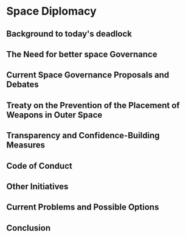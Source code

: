 # Space  Diplomacy

## Background to today's deadlock

## The Need for better space Governance

## Current Space Governance Proposals and Debates

## Treaty on the Prevention of the Placement of Weapons in Outer Space

## Transparency and Confidence-Building Measures

## Code of Conduct

## Other Initiatives

## Current Problems and Possible Options

## Conclusion

